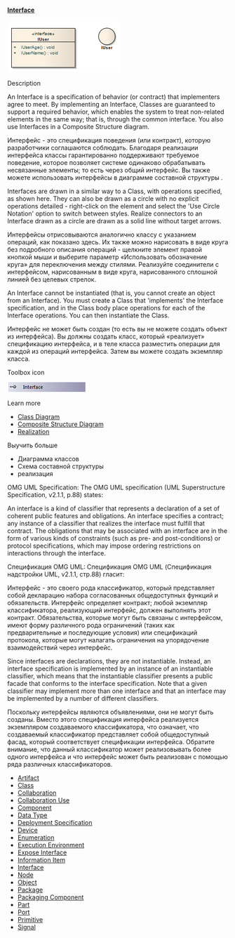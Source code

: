 #### <a href="https://sparxsystems.com/enterprise_architect_user_guide/15.1/model_domains/interface.html" target="_blank">Interface</a> 

![](_src/interface.png)

Description

An Interface is a specification of behavior (or contract) that implementers agree to meet. By implementing an Interface, Classes are guaranteed to support a required behavior, which enables the system to treat non-related elements in the same way; that is, through the common interface. You also use Interfaces in a Composite Structure diagram.

Интерфейс - это спецификация поведения (или контракт), которую разработчики соглашаются соблюдать. Благодаря реализации интерфейса классы гарантированно поддерживают требуемое поведение, которое позволяет системе одинаково обрабатывать несвязанные элементы; то есть через общий интерфейс. Вы также можете использовать интерфейсы в диаграмме составной структуры .

Interfaces are drawn in a similar way to a Class, with operations specified, as shown here. They can also be drawn as a circle with no explicit operations detailed - right-click on the element and select the 'Use Circle Notation' option to switch between styles. Realize connectors to an Interface drawn as a circle are drawn as a solid line without target arrows.

Интерфейсы отрисовываются аналогично классу с указанием операций, как показано здесь. Их также можно нарисовать в виде круга без подробного описания операций - щелкните элемент правой кнопкой мыши и выберите параметр «Использовать обозначение круга» для переключения между стилями. Реализуйте соединители с интерфейсом, нарисованным в виде круга, нарисованного сплошной линией без целевых стрелок.

An Interface cannot be instantiated (that is, you cannot create an object from an Interface). You must create a Class that 'implements' the Interface specification, and in the Class body place operations for each of the Interface operations. You can then instantiate the Class.

Интерфейс не может быть создан (то есть вы не можете создать объект из интерфейса). Вы должны создать класс, который «реализует» спецификацию интерфейса, и в теле класса разместить операции для каждой из операций интерфейса. Затем вы можете создать экземпляр класса.

Toolbox icon

![](_src/e-interface.png)

Learn more

<ul><li><a href="https://sparxsystems.com/enterprise_architect_user_guide/15.1/model_domains/model_domains/classdiagram.html">Class Diagram</a> </li><li><a href="https://sparxsystems.com/enterprise_architect_user_guide/15.1/model_domains/model_domains/compositestructurediagram.html">Composite Structure Diagram</a> </li><li><a href="https://sparxsystems.com/enterprise_architect_user_guide/15.1/model_domains/model_domains/realise.html">Realization</a> <br/>
</li></ul>

Выучить больше
* Диаграмма классов
* Схема составной структуры
* реализация

OMG UML Specification:
The OMG UML specification (UML Superstructure Specification, v2.1.1, p.88) states:

An interface is a kind of classifier that represents a declaration of a set of coherent public features and obligations. An interface specifies a contract; any instance of a classifier that realizes the interface must fulfill that contract. The obligations that may be associated with an interface are in the form of various kinds of constraints (such as pre- and post-conditions) or protocol specifications, which may impose ordering restrictions on interactions through the interface.

Спецификация OMG UML:
Спецификация OMG UML (Спецификация надстройки UML, v2.1.1, стр.88) гласит:

Интерфейс - это своего рода классификатор, который представляет собой декларацию набора согласованных общедоступных функций и обязательств. Интерфейс определяет контракт; любой экземпляр классификатора, реализующий интерфейс, должен выполнять этот контракт. Обязательства, которые могут быть связаны с интерфейсом, имеют форму различного рода ограничений (таких как предварительные и последующие условия) или спецификаций протокола, которые могут налагать ограничения на упорядочение взаимодействий через интерфейс.

Since interfaces are declarations, they are not instantiable. Instead, an interface specification is implemented by an instance of an instantiable classifier, which means that the instantiable classifier presents a public facade that conforms to the interface specification. Note that a given classifier may implement more than one interface and that an interface may be implemented by a number of different classifiers.

Поскольку интерфейсы являются объявлениями, они не могут быть созданы. Вместо этого спецификация интерфейса реализуется экземпляром создаваемого классификатора, что означает, что создаваемый классификатор представляет собой общедоступный фасад, который соответствует спецификации интерфейса. Обратите внимание, что данный классификатор может реализовывать более одного интерфейса и что интерфейс может быть реализован с помощью ряда различных классификаторов.

<ul>
					<li class="plus"><a href='https://sparxsystems.com/enterprise_architect_user_guide/15.1/model_domains/artifact_element.html'>Artifact</a></li>
					<li class="plus"><a href='https://sparxsystems.com/enterprise_architect_user_guide/15.1/model_domains/class.html'>Class</a></li>
					<li class="noplus"><a href='https://sparxsystems.com/enterprise_architect_user_guide/15.1/model_domains/collaboration2.html'>Collaboration</a></li>
					<li class="noplus"><a href='https://sparxsystems.com/enterprise_architect_user_guide/15.1/model_domains/colloccurrence.html'>Collaboration Use</a></li>
					<li class="noplus"><a href='https://sparxsystems.com/enterprise_architect_user_guide/15.1/model_domains/component.html'>Component</a></li>
					<li class="noplus"><a href='https://sparxsystems.com/enterprise_architect_user_guide/15.1/model_domains/datatypeelem.html'>Data Type</a></li>
					<li class="noplus"><a href='https://sparxsystems.com/enterprise_architect_user_guide/15.1/model_domains/deploymentspec.html'>Deployment Specification</a></li>
					<li class="noplus"><a href='https://sparxsystems.com/enterprise_architect_user_guide/15.1/model_domains/device_element.html'>Device</a></li>
					<li class="noplus"><a href='https://sparxsystems.com/enterprise_architect_user_guide/15.1/model_domains/enumeration_element.html'>Enumeration</a></li>
					<li class="noplus"><a href='https://sparxsystems.com/enterprise_architect_user_guide/15.1/model_domains/execution_environment.html'>Execution Environment</a></li>
					<li class="noplus"><a href='https://sparxsystems.com/enterprise_architect_user_guide/15.1/model_domains/exposeinterface.html'>Expose Interface</a></li>
					<li class="noplus"><a href='https://sparxsystems.com/enterprise_architect_user_guide/15.1/model_domains/informationitem.html'>Information Item</a></li>
					<li class="noplus"><a href='https://sparxsystems.com/enterprise_architect_user_guide/15.1/model_domains/interface.html'>Interface</a></li>
					<li class="noplus"><a href='https://sparxsystems.com/enterprise_architect_user_guide/15.1/model_domains/node.html'>Node</a></li>
					<li class="plus"><a href='https://sparxsystems.com/enterprise_architect_user_guide/15.1/model_domains/object.html'>Object</a></li>
					<li class="noplus"><a href='https://sparxsystems.com/enterprise_architect_user_guide/15.1/model_domains/package.html'>Package</a></li>
					<li class="noplus"><a href='https://sparxsystems.com/enterprise_architect_user_guide/15.1/model_domains/packagingcomponent.html'>Packaging Component</a></li>
					<li class="plus"><a href='https://sparxsystems.com/enterprise_architect_user_guide/15.1/model_domains/part.html'>Part</a></li>
					<li class="plus"><a href='https://sparxsystems.com/enterprise_architect_user_guide/15.1/model_domains/port.html'>Port</a></li>
					<li class="noplus"><a href='https://sparxsystems.com/enterprise_architect_user_guide/15.1/model_domains/primitive.html'>Primitive</a></li>
					<li class="plus"><a href='https://sparxsystems.com/enterprise_architect_user_guide/15.1/model_domains/signal_element.html'>Signal</a></li></ul>